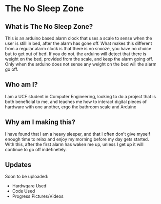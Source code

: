 # The No Sleep Zone

## What is The No Sleep Zone?
This is an arduino based alarm clock that uses a scale to sense when the user is still in bed, after the alarm has gone off. What makes
this different from a regular alarm clock is that there is no snooze, you have no choice but to get out of bed. If you do not, the 
arduino will detect that there is weight on the bed, provided from the scale, and keep the alarm going off. Only when the arduino does
not sense any weight on the bed will the alarm go off. 

## Who am I?
I am a UCF student in Computer Engineering, looking to do a project that is both beneficial to me, and teaches me how to interact
digital pieces of hardware with one another, ergo the bathroom scale and Arduino

## Why am I making this?
I have found that I am a heavy sleeper, and that I often don't give myself enough time to relax and enjoy my morning before my day gets
started. With this, after the first alarm has waken me up, unless I get up it will continue to go off indefinetely.

## Updates
Soon to be uploaded:
* Hardwqare Used
* Code Used
* Progress Pictures/Videos
